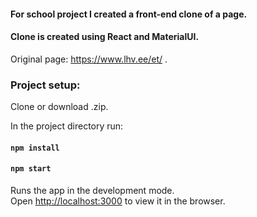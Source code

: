 
#### For school project I created a front-end clone of a page.
#### Clone is created using React and MaterialUI.
Original page: https://www.lhv.ee/et/ .
 

### **Project setup:**

Clone or download .zip. 

In the project directory run:

#### `npm install`
#### `npm start`

Runs the app in the development mode.<br />
Open [http://localhost:3000](http://localhost:3000) to view it in the browser.
